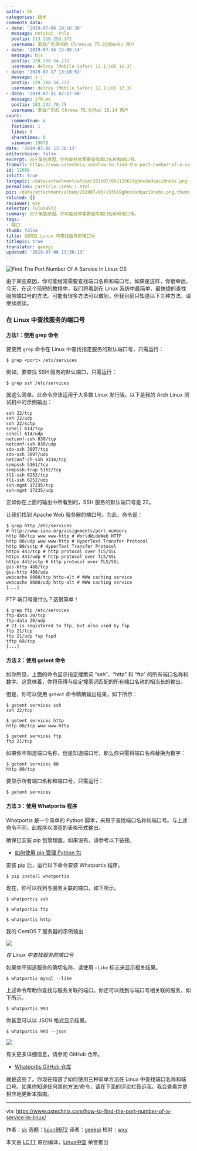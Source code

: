 ```yaml
---
author: Sk
categories: 技术
comments_data:
- date: '2019-07-06 14:16:30'
  message: netstat -tnlp
  postip: 113.110.252.172
  username: 来自广东深圳的 Chromium 75.0|Ubuntu 用户
- date: '2019-07-16 15:08:14'
  message: Njs
  postip: 220.188.54.232
  username: delrey [Mobile Safari 12.1|iOS 12.3]
- date: '2019-07-17 13:10:51'
  message: z j
  postip: 220.188.54.232
  username: delrey [Mobile Safari 12.1|iOS 12.3]
- date: '2019-07-31 07:17:58'
  message: ifb.me
  postip: 183.232.70.75
  username: 来自广东的 Chrome 75.0|Mac 10.14 用户
count:
  commentnum: 4
  favtimes: 1
  likes: 0
  sharetimes: 0
  viewnum: 19879
date: '2019-07-06 13:36:13'
editorchoice: false
excerpt: 由于某些原因，你可能经常需要查找端口名称和端口号。
fromurl: https://www.ostechnix.com/how-to-find-the-port-number-of-a-service-in-linux/
id: 11066
islctt: true
largepic: /data/attachment/album/201907/06/133619g0ncdadqaci0nebs.png
permalink: /article-11066-1.html
pic: /data/attachment/album/201907/06/133619g0ncdadqaci0nebs.png.thumb.jpg
related: []
reviewer: wxy
selector: lujun9972
summary: 由于某些原因，你可能经常需要查找端口名称和端口号。
tags:
- 端口
thumb: false
title: 如何在 Linux 中查找服务的端口号
titlepic: true
translator: geekpi
updated: '2019-07-06 13:36:13'
---
```


![Find The Port Number Of A Service In Linux OS](/data/attachment/album/201907/06/133619g0ncdadqaci0nebs.png)


由于某些原因，你可能经常需要查找端口名称和端口号。如果是这样，你很幸运。今天，在这个简短的教程中，我们将看到在 Linux 系统中最简单、最快捷的查找服务端口号的方法。可能有很多方法可以做到，但我目前只知道以下三种方法。请继续阅读。


### 在 Linux 中查找服务的端口号


#### 方法1：使用 grep 命令


要使用 `grep` 命令在 Linux 中查找指定服务的默认端口号，只需运行：



```
$ grep <port> /etc/services
```

例如，要查找 SSH 服务的默认端口，只需运行：



```
$ grep ssh /etc/services
```

就这么简单。此命令应该适用于大多数 Linux 发行版。以下是我的 Arch Linux 测试机中的示例输出：



```
ssh 22/tcp
ssh 22/udp
ssh 22/sctp
sshell 614/tcp
sshell 614/udp
netconf-ssh 830/tcp
netconf-ssh 830/udp
sdo-ssh 3897/tcp
sdo-ssh 3897/udp
netconf-ch-ssh 4334/tcp
snmpssh 5161/tcp
snmpssh-trap 5162/tcp
tl1-ssh 6252/tcp
tl1-ssh 6252/udp
ssh-mgmt 17235/tcp
ssh-mgmt 17235/udp
```

正如你在上面的输出中所看到的，SSH 服务的默认端口号是 22。


让我们找到 Apache Web 服务器的端口号。为此，命令是：



```
$ grep http /etc/services
# http://www.iana.org/assignments/port-numbers
http 80/tcp www www-http # WorldWideWeb HTTP
http 80/udp www www-http # HyperText Transfer Protocol
http 80/sctp # HyperText Transfer Protocol
https 443/tcp # http protocol over TLS/SSL
https 443/udp # http protocol over TLS/SSL
https 443/sctp # http protocol over TLS/SSL
gss-http 488/tcp
gss-http 488/udp
webcache 8080/tcp http-alt # WWW caching service
webcache 8080/udp http-alt # WWW caching service
[...]
```

FTP 端口号是什么？这很简单！



```
$ grep ftp /etc/services
ftp-data 20/tcp
ftp-data 20/udp
# 21 is registered to ftp, but also used by fsp
ftp 21/tcp
ftp 21/udp fsp fspd
tftp 69/tcp
[...]
```

#### 方法 2：使用 getent 命令


如你所见，上面的命令显示指定搜索词 “ssh”、“http” 和 “ftp” 的所有端口名称和数字。这意味着，你将获得与给定搜索词匹配的所有端口名称的相当长的输出。


但是，你可以使用 `getent` 命令精确输出结果，如下所示：



```
$ getent services ssh
ssh 22/tcp

$ getent services http
http 80/tcp www www-http

$ getent services ftp
ftp 21/tcp
```

如果你不知道端口名称，但是知道端口号，那么你只需将端口名称替换为数字：



```
$ getent services 80
http 80/tcp
```

要显示所有端口名称和端口号，只需运行：



```
$ getent services
```

#### 方法 3：使用 Whatportis 程序


Whatportis 是一个简单的 Python 脚本，来用于查找端口名称和端口号。与上述命令不同，此程序以漂亮的表格形式输出。


确保已安装 pip 包管理器。如果没有，请参考以下链接。


* [如何使用 pip 管理 Python 包](https://www.ostechnix.com/manage-python-packages-using-pip/)


安装 pip 后，运行以下命令安装 Whatportis 程序。



```
$ pip install whatportis
```

现在，你可以找到与服务关联的端口，如下所示。



```
$ whatportis ssh

$ whatportis ftp

$ whatportis http
```

我的 CentOS 7 服务器的示例输出：


![](/data/attachment/album/201907/06/133620yv57vvj0qqvv3quz.png)


*在 Linux 中查找服务的端口号*


如果你不知道服务的确切名称，请使用 `–like` 标志来显示相关结果。



```
$ whatportis mysql --like
```

上述命令帮助你查找与服务关联的端口。你还可以找到与端口号相关联的服务，如下所示。



```
$ whatportis 993
```

你甚至可以以 JSON 格式显示结果。



```
$ whatportis 993 --json
```

![](/data/attachment/album/201907/06/133621hdxbewr4refgzbe5.png)


有关更多详细信息，请参阅 GitHub 仓库。


* [Whatportis GitHub 仓库](https://github.com/ncrocfer/whatportis)


就是这些了。你现在知道了如何使用三种简单方法在 Linux 中查找端口名称和端口号。如果你知道任何其他方法/命令，请在下面的评论栏告诉我。我会查看并更相应地更新本指南。




---


via: <https://www.ostechnix.com/how-to-find-the-port-number-of-a-service-in-linux/>


作者：[sk](https://www.ostechnix.com/author/sk/) 选题：[lujun9972](https://github.com/lujun9972) 译者：[geekpi](https://github.com/geekpi) 校对：[wxy](https://github.com/wxy)


本文由 [LCTT](https://github.com/LCTT/TranslateProject) 原创编译，[Linux中国](https://linux.cn/) 荣誉推出